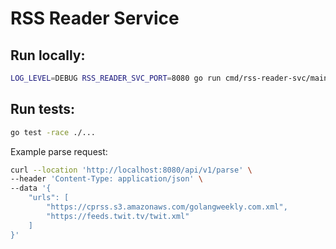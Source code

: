 # RSS Reader Service

## Run locally:

```bash
LOG_LEVEL=DEBUG RSS_READER_SVC_PORT=8080 go run cmd/rss-reader-svc/main.go 
```

## Run tests:

```bash
go test -race ./...
```

Example parse request:

```bash
curl --location 'http://localhost:8080/api/v1/parse' \
--header 'Content-Type: application/json' \
--data '{
    "urls": [
        "https://cprss.s3.amazonaws.com/golangweekly.com.xml",
        "https://feeds.twit.tv/twit.xml"
    ]
}'
```
